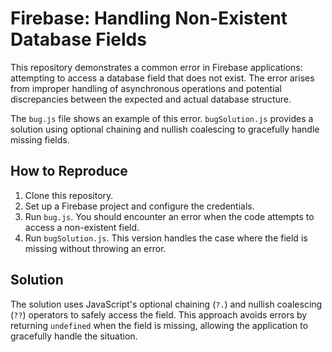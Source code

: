# Firebase: Handling Non-Existent Database Fields

This repository demonstrates a common error in Firebase applications: attempting to access a database field that does not exist.  The error arises from improper handling of asynchronous operations and potential discrepancies between the expected and actual database structure.

The `bug.js` file shows an example of this error.  `bugSolution.js` provides a solution using optional chaining and nullish coalescing to gracefully handle missing fields.

## How to Reproduce

1. Clone this repository.
2. Set up a Firebase project and configure the credentials.
3. Run `bug.js`. You should encounter an error when the code attempts to access a non-existent field.
4. Run `bugSolution.js`. This version handles the case where the field is missing without throwing an error.

## Solution

The solution uses JavaScript's optional chaining (`?.`) and nullish coalescing (`??`) operators to safely access the field. This approach avoids errors by returning `undefined` when the field is missing, allowing the application to gracefully handle the situation.